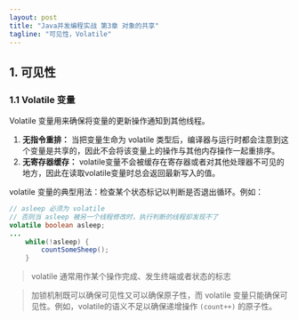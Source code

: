 ```yaml
---
layout: post
title: "Java并发编程实战 第3章 对象的共享"
tagline: "可见性，Volatile"
---
```


## 1. 可见性

### 1.1 Volatile 变量

Volatile 变量用来确保将变量的更新操作通知到其他线程。  
1. **无指令重排：** 当把变量生命为 volatile 类型后，编译器与运行时都会注意到这个变量是共享的，因此不会将该变量上的操作与其他内存操作一起重排序。
2. **无寄存器缓存：** volatile变量不会被缓存在寄存器或者对其他处理器不可见的地方，因此在读取volatile变量时总会返回最新写入的值。

volatile 变量的典型用法：检查某个状态标记以判断是否退出循环。例如：
```java
// asleep 必须为 volatile
// 否则当 asleep 被另一个线程修改时，执行判断的线程却发现不了
volatile boolean asleep;
...
    while(!asleep) {
        countSomeSheep();
    }
```

> volatile 通常用作某个操作完成、发生终端或者状态的标志

> 加锁机制既可以确保可见性又可以确保原子性，而 volatile 变量只能确保可见性。例如，volatile的语义不足以确保递增操作 `(count++)` 的原子性。



